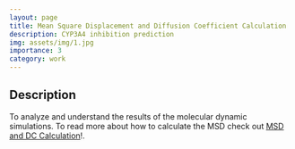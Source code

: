 ```yaml
---
layout: page
title: Mean Square Displacement and Diffusion Coefficient Calculation
description: CYP3A4 inhibition prediction
img: assets/img/1.jpg
importance: 3
category: work
---
```


## Description
To analyze and understand the results of the molecular dynamic simulations. To read more about how to calculate the MSD check out [MSD and DC Calculation](https://amiteshbadkul.github.io/blog/2022/cheminformatics/)!.
